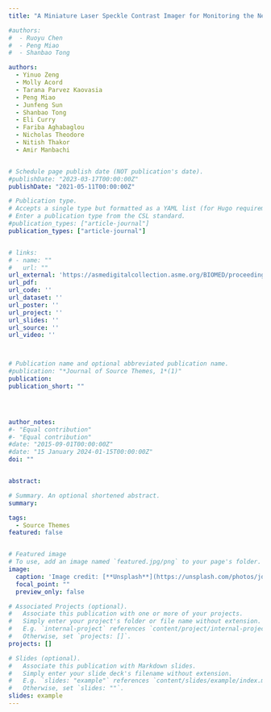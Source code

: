 ```yaml
---
title: "A Miniature Laser Speckle Contrast Imager for Monitoring the Neuromodulatory Effect of Transcranial Ultrasound Stimulation"

#authors:
#  - Ruoyu Chen
#  - Peng Miao
#  - Shanbao Tong

authors:
  - Yinuo Zeng
  - Molly Acord
  - Tarana Parvez Kaovasia
  - Peng Miao
  - Junfeng Sun
  - Shanbao Tong
  - Eli Curry
  - Fariba Aghabaglou
  - Nicholas Theodore
  - Nitish Thakor
  - Amir Manbachi


# Schedule page publish date (NOT publication's date).
#publishDate: "2023-03-17T00:00:00Z"
publishDate: "2021-05-11T00:00:00Z"

# Publication type.
# Accepts a single type but formatted as a YAML list (for Hugo requirements).
# Enter a publication type from the CSL standard.
#publication_types: ["article-journal"]
publication_types: ["article-journal"]


# links:
# - name: ""
#   url: ""
url_external: 'https://asmedigitalcollection.asme.org/BIOMED/proceedings/DMD2021/84812/V001T09A001/1109115'
url_pdf:
url_code: ''
url_dataset: ''
url_poster: ''
url_project: ''
url_slides: ''
url_source: ''
url_video: ''



# Publication name and optional abbreviated publication name.
#publication: "*Journal of Source Themes, 1*(1)"
publication:
publication_short: ""




author_notes:
#- "Equal contribution"
#- "Equal contribution"
#date: "2015-09-01T00:00:00Z"
#date: "15 January 2024-01-15T00:00:00Z"
doi: ""


abstract: 

# Summary. An optional shortened abstract.
summary: 

tags:
  - Source Themes
featured: false


# Featured image
# To use, add an image named `featured.jpg/png` to your page's folder. 
image:
  caption: 'Image credit: [**Unsplash**](https://unsplash.com/photos/jdD8gXaTZsc)'
  focal_point: ""
  preview_only: false

# Associated Projects (optional).
#   Associate this publication with one or more of your projects.
#   Simply enter your project's folder or file name without extension.
#   E.g. `internal-project` references `content/project/internal-project/index.md`.
#   Otherwise, set `projects: []`.
projects: []

# Slides (optional).
#   Associate this publication with Markdown slides.
#   Simply enter your slide deck's filename without extension.
#   E.g. `slides: "example"` references `content/slides/example/index.md`.
#   Otherwise, set `slides: ""`.
slides: example
---
```

